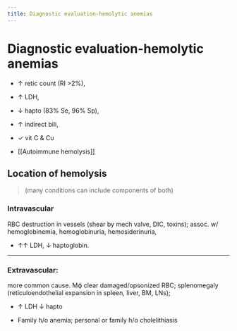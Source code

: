 ```yaml
---
title: Diagnostic evaluation-hemolytic anemias
---
```


# Diagnostic evaluation-hemolytic anemias

* ↑ retic count (RI >2%),
* ↑ LDH,
* ↓ hapto (83% Se, 96% Sp),
* ↑ indirect bili,
* ✓ vit C & Cu

* [[Autoimmune hemolysis]]

## Location of hemolysis

> (many conditions can include components of both)

### Intravascular
RBC destruction in vessels
(shear by mech valve, DIC, toxins);
assoc. w/
	hemoglobinemia,
	hemoglobinuria,
	hemosiderinuria,

* ↑↑ LDH, ↓ haptoglobin.

---

### Extravascular:
more common cause.
Mϕ clear damaged/opsonized RBC;
splenomegaly
	(reticuloendothelial expansion in spleen, liver, BM, LNs);

* ↑ LDH ↓ hapto

* Family h/o anemia; personal or family h/o cholelithiasis

